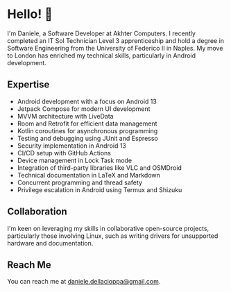 # Hello! 👋

I'm Daniele, a Software Developer at Akhter Computers. I recently completed an IT Sol Technician Level 3 apprenticeship and hold a degree in Software Engineering from the University of Federico II in Naples. My move to London has enriched my technical skills, particularly in Android development.

## Expertise

- Android development with a focus on Android 13
- Jetpack Compose for modern UI development
- MVVM architecture with LiveData
- Room and Retrofit for efficient data management
- Kotlin coroutines for asynchronous programming
- Testing and debugging using JUnit and Espresso
- Security implementation in Android 13
- CI/CD setup with GitHub Actions
- Device management in Lock Task mode
- Integration of third-party libraries like VLC and OSMDroid
- Technical documentation in LaTeX and Markdown
- Concurrent programming and thread safety
- Privilege escalation in Android using Termux and Shizuku

## Collaboration

I'm keen on leveraging my skills in collaborative open-source projects, particularly those involving Linux, such as writing drivers for unsupported hardware and documentation.

## Reach Me

You can reach me at daniele.dellacioppa@gmail.com.

<!---
devendetes/devendetes is a ✨ special ✨ repository because its `README.md` (this file) appears on your GitHub profile.
You can click the Preview link to take a look at your changes.
--->

